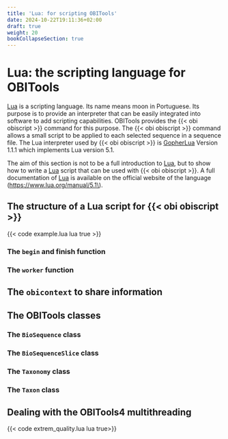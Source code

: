 ```yaml
---
title: 'Lua: for scripting OBITools'
date: 2024-10-22T19:11:36+02:00
draft: true
weight: 20
bookCollapseSection: true
---
```


# Lua: the scripting language for OBITools

[Lua](https://www.lua.org/) is a scripting language. Its name means moon in Portuguese. Its purpose is to provide an interpreter that can be easily integrated into software to add scripting capabilities. OBITools provides the {{< obi obiscript >}} command for this purpose. The {{< obi obiscript >}} command allows a small script to be applied to each selected sequence in a sequence file. The Lua interpreter used by {{< obi obiscript >}} is [GopherLua](https://github.com/yuin/gopher-lua) Version 1.1.1 which implements Lua version 5.1.

The aim of this section is not to be a full introduction to [Lua](https://www.lua.org/), but to show how to write a [Lua](https://www.lua.org/) script that can be used with {{< obi obiscript >}}. A full documentation of [Lua](https://www.lua.org/) is available on the official website of the language (https://www.lua.org/manual/5.1\).

## The structure of a Lua script for {{< obi obiscript >}}

{{< code example.lua lua true >}}

### The `begin` and finish function

### The `worker` function

## The `obicontext` to share information

## The OBITools classes

### The `BioSequence` class

### The `BioSequenceSlice` class

### The `Taxonomy` class

### The `Taxon` class

## Dealing with the OBITools4 multithreading

{{< code extrem_quality.lua lua true>}}